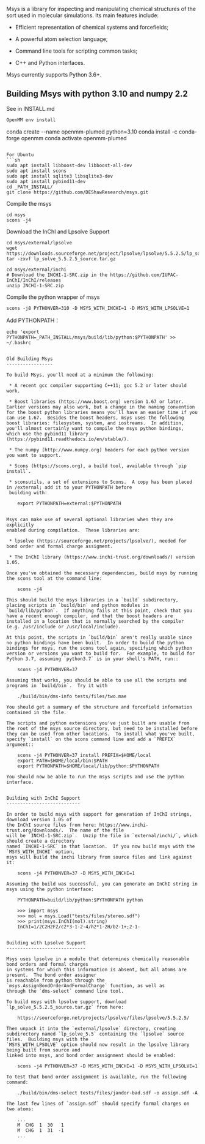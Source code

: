 Msys is a library for inspecting and manipulating chemical structures of
the sort used in molecular simulations.  Its main features include:

 * Efficient representation of chemical systems and forcefields;

 * A powerful atom selection language;

 * Command line tools for scripting common tasks;

 * C++ and Python interfaces.

Msys currently supports Python 3.6+.  

Building Msys with python 3.10 and numpy 2.2
--------------------------------------------

See in INSTALL.md

```INSTALL.md
OpenMM env install
```
conda create --name openmm-plumed python=3.10
conda install -c conda-forge openmm
conda activate openmm-plumed
```

For Ubuntu
```sh
sudo apt install libboost-dev libboost-all-dev
sudo apt install scons
sudo apt install sqlite3 libsqlite3-dev
sudo apt install pybind11-dev
cd _PATH_INSTALL/
git clone https://github.com/DEShawResearch/msys.git
```

Compile the msys
```
cd msys
scons -j4
```

Download the InChI and  Lpsolve Support
```
cd msys/external/lpsolve
wget https://downloads.sourceforge.net/project/lpsolve/lpsolve/5.5.2.5/lp_solve_5.5.2.5_source.tar.gz
tar -zxvf lp_solve_5.5.2.5_source.tar.gz

cd msys/external/inchi
# Download the INCHI-1-SRC.zip in the https://github.com/IUPAC-InChI/InChI/releases
unzip INCHI-1-SRC.zip
```

Compile the python wrapper of msys
```
scons -j8 PYTHONVER=310 -D MSYS_WITH_INCHI=1 -D MSYS_WITH_LPSOLVE=1
```

Add PYTHONPATH：
```
echo 'export PYTHONPATH=_PATH_INSTALL/msys/build/lib/python:$PYTHONPATH' >> ~/.bashrc
```
```

Old Building Msys
-----------------

To build Msys, you'll need at a minimum the following:

 * A recent gcc compiler supporting C++11; gcc 5.2 or later should work.

 * Boost libraries (https://www.boost.org) version 1.67 or later.  Earlier versions may also work, but a change in the naming convention for the boost python libraries means you'll have an easier time if you can use 1.67.  Besides the boost headers, msys uses the following boost libraries: filesystem, system, and iostreams.  In addition, you'll almost certainly want to compile the msys python bindings, which use the pybind11 library (https://pybind11.readthedocs.io/en/stable/).

 * The numpy (http://www.numpy.org) headers for each python version you want to support.

 * Scons (https://scons.org), a build tool, available through `pip install`.

 * sconsutils, a set of extensions to Scons.  A copy has been placed in /external; add it to your PYTHONPATH before
 building with:

    export PYTHONPATH=external:$PYTHONPATH


Msys can make use of several optional libraries when they are explicitly
enabled during compilation.  These libraries are:

 * lpsolve (https://sourceforge.net/projects/lpsolve/), needed for bond order and formal charge assigment.

 * The InChI library (https://www.inchi-trust.org/downloads/) version 1.05.

Once you've obtained the necessary dependencies, build msys by running the scons tool at the command line:

    scons -j4

This should build the msys libraries in a `build` subdirectory, placing scripts in `build/bin` and python modules in `build/lib/python`.  If anything fails at this point, check that you have a recent enough compiler, and that the boost headers are installed in a location that is normally searched by the compiler (e.g. /usr/include or /usr/local/include).

At this point, the scripts in `build/bin` aren't really usable since no python bindings have been built.  In order to build the python bindings for msys, run the scons tool again, specifying which python version or versions you want to build for.  For example, to build for Python 3.7, assuming `python3.7` is in your shell's PATH, run::

    scons -j4 PYTHONVER=37

Assuming that works, you should be able to use all the scripts and programs in `build/bin`.  Try it with

    ./build/bin/dms-info tests/files/two.mae

You should get a summary of the structure and forcefield information contained in the file.

The scripts and python extensions you've just built are usable from the root of the msys source directory, but need to be installed before they can be used from other locations.  To install what you've built, specify `install` on the scons command line and add a `PREFIX` argument::

    scons -j4 PYTHONVER=37 install PREFIX=$HOME/local
    export PATH=$HOME/local/bin:$PATH
    export PYTHONPATH=$HOME/local/lib/python:$PYTHONPATH

You should now be able to run the msys scripts and use the python interface.


Building with InChI Support
---------------------------

In order to build msys with support for generation of InChI strings, download version 1.05 of
the InChI source files from here: https://www.inchi-trust.org/downloads/.  The name of the file
will be `INCHI-1-SRC.zip`.  Unzip the file in `external/inchi/`, which should create a directory
named `INCHI-1-SRC` in that location.  If you now build msys with the `MSYS_WITH_INCHI` option,
msys will build the inchi library from source files and link against it:

    scons -j4 PYTHONVER=37 -D MSYS_WITH_INCHI=1

Assuming the build was successful, you can generate an InChI string in msys using the python interface:

    PYTHONPATH=build/lib/python:$PYTHONPATH python

    >>> import msys
    >>> mol = msys.Load("tests/files/stereo.sdf")
    >>> print(msys.InChI(mol).string)
    InChI=1/2C2H2F2/c2*3-1-2-4/h2*1-2H/b2-1+;2-1-


Building with Lpsolve Support
-----------------------------

Msys uses lpsolve in a module that determines chemically reasonable bond orders and formal charges
in systems for which this information is absent, but all atoms are present.  The bond order assigner
is reachable from python through the `msys.AssignBondOrderAndFormalCharge` function, as well as
through the `dms-select` command line tool.

To build msys with lpsolve support, download `lp_solve_5.5.2.5_source.tar.gz` from here:

    https://sourceforge.net/projects/lpsolve/files/lpsolve/5.5.2.5/

Then unpack it into the `external/lpsolve` directory, creating
subdirectory named `lp_solve_5.5` containing the `lpsolve` source files.  Building msys with the
`MSYS_WITH_LPSOLVE` option should now result in the lpsolve library being built from source and
linked into msys, and bond order assignment should be enabled:

    scons -j4 PYTHONVER=37 -D MSYS_WITH_INCHI=1 -D MSYS_WITH_LPSOLVE=1

To test that bond order assignment is available, run the following command:

    ./build/bin/dms-select tests/files/jandor-bad.sdf -o assign.sdf -A

The last few lines of `assign.sdf` should specify formal charges on two atoms:

    ...
    M  CHG  1  30   1
    M  CHG  1  31  -1
    ...



